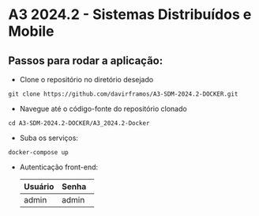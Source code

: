 # A3 2024.2 - Sistemas Distribuídos e Mobile

## Passos para rodar a aplicação:

- Clone o repositório no diretório desejado
```
git clone https://github.com/davirframos/A3-SDM-2024.2-DOCKER.git
```

- Navegue até o código-fonte do repositório clonado
```
cd A3-SDM-2024.2-DOCKER/A3_2024.2-Docker
```

- Suba os serviços:
```
docker-compose up
```

- Autenticação front-end:

  | Usuário | Senha &nbsp; |
  | ----------- | ----------- |
  | admin | admin |
